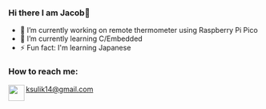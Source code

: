 ### Hi there I am Jacob👋

- 🔭 I’m currently working on remote thermometer using Raspberry Pi Pico
- 🌱 I’m currently learning C/Embedded
- ⚡ Fun fact: I'm learning Japanese
<!-- - 👯 I’m looking to collaborate on ... -->
<!-- - 📫 How to reach me: ... -->
### How to reach me:

<img align="left" height="32" width="32" src="https://cdn.jsdelivr.net/npm/simple-icons@v11/icons/gmail.svg" /> ksulik14@gmail.com
